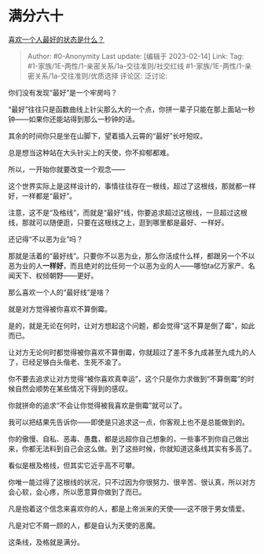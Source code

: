 # 满分六十
[喜欢一个人最好的状态是什么？](https://www.zhihu.com/question/26486394/answer/2892107344)

> Author: #0-Anonymity
> Last update: [编辑于 2023-02-14]
> Link:
> Tag: #1-家族/1E-两性/1-亲密关系/1a-交往准则/社交红线 #1-家族/1E-两性/1-亲密关系/1a-交往准则/优质选择 
> 评论区:
> 泛讨论:

你们没有发现“最好”是一个牢房吗？

“最好”往往只是函数曲线上针尖那么大的一个点，你拼一辈子只能在那上面站一秒钟——如果你还能站得到那么一秒钟的话。

其余的时间你只是坐在山脚下，望着插入云霄的“最好”长吁短叹。

总是想当这种站在大头针尖上的天使，你不抑郁都难。

所以，一开始你就要改变一个观念——

这个世界实际上是这样设计的，事情往往存在一根线，超过了这根线，那就都一样好，一样都是“最好”。

注意，这不是“及格线”，而就是“最好”线，你要追求超过这根线，一旦超过这根线，那就可以随便逛，只要在这根线之上，逛到哪里都是最好、一样好。

还记得“不以恶为业”吗？

那就是活着的“最好线”。只要你不以恶为业，那么你活成什么样，都跟另一个不以恶为业的人**一样好**，而且绝对的比任何一个以恶为业的人——哪怕ta亿万家产、名闻天下、权倾朝野——更好。

那么喜欢一个人的“最好线”是啥？

就是对方觉得被你喜欢不算倒霉。

是的，就是无论在何时，让对方想起这个问题，都会觉得“这不算是倒了霉”，如此而已。

让对方无论何时都觉得被你喜欢不算倒霉，你就超过了差不多九成甚至九成九的人了，已经足够白头偕老、生死不渝了。

你不要去追求让对方觉得“被你喜欢真幸运”，这个只是你力求做到“不算倒霉”的时候自然会顺势在某些情况下得到的感叹。

你就拼命的追求“不会让你觉得被我喜欢是倒霉”就可以了。

我可以把结果先告诉你——即使是只追求这一点，你客观上也不是总能做到的。

你的傲慢、自私、恶毒、愚蠢，都是远超你自己想象的，一些事不到你自己做出来，你都无法料到自己会这么做。到了这些时候，你就知道这条线其实有多高了。

看似是根及格线，但其实它近乎高不可攀。

你唯一能过得了这根线的状况，只不过因为你很努力、很辛苦、很认真，所以对方会心软，会心疼，所以愿意算你做到了而已。

凡是抱着这个信念来喜欢你的人，都是上帝派来的天使——这不限于男女情爱。

凡是对它不屑一顾的人，都是自认为天使的恶魔。

这条线，及格就是满分。
